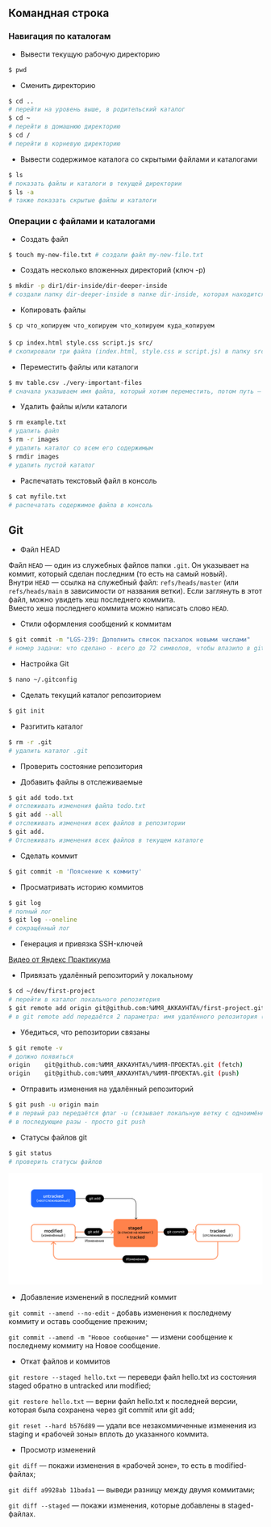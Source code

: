 ##  Командная строка

###  Навигация по каталогам

* Вывести текущую рабочую директорию

```bash
$ pwd
```

* Сменить директорию

```bash
$ cd ..
# перейти на уровень выше, в родительский каталог
$ cd ~
# перейти в домашнюю директорию
$ cd /
# перейти в корневую директорию
```

* Вывести содержимое каталога со скрытыми файлами и каталогами

```bash
$ ls
# показать файлы и каталоги в текущей директории
$ ls -a
# также показать скрытые файлы и каталоги
```

### Операции с файлами и каталогами

* Создать файл

```bash
$ touch my-new-file.txt # создали файл my-new-file.txt
```

* Создать несколько вложенных директорий (ключ -p)

```bash
$ mkdir -p dir1/dir-inside/dir-deeper-inside
# создали папку dir-deeper-inside в папке dir-inside, которая находится в папке dir1
```

* Копировать файлы

```bash
$ cp что_копируем что_копируем что_копируем куда_копируем

$ cp index.html style.css script.js src/
# скопировали три файла (index.html, style.css и script.js) в папку src
```

* Переместить файлы или каталоги

```bash
$ mv table.csv ./very-important-files
# сначала указываем имя файла, который хотим переместить, потом путь — куда перемещаем 
```

* Удалить файлы и/или каталоги

```bash
$ rm example.txt 
# удалить файл
$ rm -r images
# удалить каталог со всем его содержимым
$ rmdir images
# удалить пустой каталог
```

* Распечатать текстовый файл в консоль

```bash
$ cat myfile.txt
# распечатать содержимое файла в консоль
```

##  Git

* Файл HEAD

Файл `HEAD` — один из служебных файлов папки `.git`. Он указывает на коммит, который сделан последним (то есть на самый новый).  
Внутри `HEAD` — ссылка на служебный файл: `refs/heads/master` (или `refs/heads/main` в зависимости от названия ветки). Если заглянуть в этот файл, можно увидеть хеш последнего коммита.  
Вместо хеша последнего коммита можно написать слово `HEAD`.

* Стили оформления сообщений к коммитам

```bash
$ git commit -m "LGS-239: Дополнить список пасхалок новыми числами"
# номер задачи: что сделано - всего до 72 символов, чтобы влазило в git log --onelene
```

* Настройка Git

```bash
$ nano ~/.gitconfig
```

* Сделать текущий каталог репозиторием

```bash
$ git init
```

* Разгитить каталог

```bash
$ rm -r .git
# удалить каталог .git
```

* Проверить состояние репозитория



* Добавить файлы в отслеживаемые

```bash
$ git add todo.txt
# отслеживать изменения файла todo.txt
$ git add --all
# отслеживать изменения всех файлов в репозитории
$ git add.
# Отслеживать изменения всех файлов в текущем каталоге
```

* Сделать коммит

```bash
$ git commit -m 'Пояснение к коммиту'
```

* Просматривать историю коммитов

```bash
$ git log
# полный лог
$ git log --oneline
# сокращённый лог
```

* Генерация и привязка SSH-ключей

[Видео от Яндекс Практикума](https://code.s3.yandex.net/git_Basic/SSH_Screencast.mp4)

* Привязать удалённый репозиторий у локальному

```bash
$ cd ~/dev/first-project
# перейти в каталог локального репозитория
$ git remote add origin git@github.com:%ИМЯ_АККАУНТА%/first-project.git
# в git remote add передаётся 2 параметра: имя удалённого репозитория (origin) и ссылка на удалённый репозиторий
```

* Убедиться, что репозитории связаны

```bash
$ git remote -v
# должно появиться 
origin    git@github.com:%ИМЯ_АККАУНТА%/%ИМЯ-ПРОЕКТА%.git (fetch)
origin    git@github.com:%ИМЯ_АККАУНТА%/%ИМЯ-ПРОЕКТА%.git (push) 
```

* Отправить изменения на удалённый репозиторий

```bash
$ git push -u origin main
# в первый раз передаётся флаг -u (сязывает локальную ветку с одноимённой удалённой)
# в последующие разы - просто git push
```

* Статусы файлов git

```bash
$ git status
# проверить статусы файлов
```

![untracked, modified, staged+tracked, tracked](https://github.com/andreynemkovich/git-base/blob/main/git-files-statuses.png?raw=true "Вот картинка")

* Добавление изменений в последний коммит

`git commit --amend --no-edit` - добавь изменения к последнему коммиту и оставь сообщение прежним;

`git commit --amend -m "Новое сообщение"` — измени сообщение к последнему коммиту на Новое сообщение.

* Откат файлов и коммитов

`git restore --staged hello.txt` — переведи файл hello.txt из состояния staged обратно в untracked или modified;

`git restore hello.txt` — верни файл hello.txt к последней версии, которая была сохранена через git commit или git add;

`git reset --hard b576d89` — удали все незакоммиченные изменения из staging и «рабочей зоны» вплоть до указанного коммита.

* Просмотр изменений

`git diff` — покажи изменения в «рабочей зоне», то есть в modified-файлах;

`git diff a9928ab 11bada1` — выведи разницу между двумя коммитами;

`git diff --staged` — покажи изменения, которые добавлены в staged-файлах.
